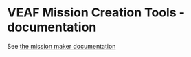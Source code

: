 # VEAF Mission Creation Tools - documentation

See [the mission maker documentation](mission-maker.md)
